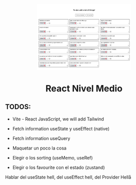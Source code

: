 <div align="center">

<a href="https://github.com/manuelsanchezweb/tutorial-react-nivel-medio">
  <img src="./app.png" alt="Logo" width="300" />
</a>

# React Nivel Medio

</div>

## TODOS:

- Vite - React JavaScript, we will add Tailwind

- Fetch information useState y useEffect (native)
- Fetch information useQuery
- Maquetar un poco la cosa

- Elegir o los sorting (useMemo, useRef)
- Elegir o los favourite con el estado (zustand)

Hablar del useState hell, del useEffect hell, del Provider Hellå
